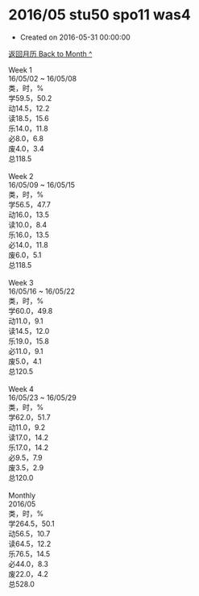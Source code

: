 # 2016/05 stu50 spo11 was4

- Created on 2016-05-31 00:00:00

[返回月历 Back to Month ^](/lifelogs/2016/05/index.md)
<br/><div>Week 1</div><div>16/05/02 ~ 16/05/08</div><div>类，时，%</div><div>学59.5，50.2</div><div>动14.5，12.2</div><div>读18.5，15.6</div><div>乐14.0，11.8</div><div>必8.0，6.8</div><div>废4.0，3.4</div><div>总118.5</div><div><br/></div><div>Week 2</div><div>16/05/09 ~ 16/05/15</div><div>类，时，%</div><div>学56.5，47.7</div><div>动16.0，13.5</div><div>读10.0，8.4</div><div>乐16.0，13.5</div><div>必14.0，11.8</div><div>废6.0，5.1</div><div>总118.5</div><div><br/></div><div>Week 3</div><div>16/05/16 ~ 16/05/22</div><div>类，时，%</div><div>学60.0，49.8</div><div>动11.0，9.1</div><div>读14.5，12.0</div><div>乐19.0，15.8</div><div>必11.0，9.1</div><div>废5.0，4.1</div><div>总120.5</div><div><br/></div><div>Week 4</div><div>16/05/23 ~ 16/05/29</div><div>类，时，%</div><div>学62.0，51.7</div><div>动11.0，9.2</div><div>读17.0，14.2</div><div>乐17.0，14.2</div><div>必9.5，7.9</div><div>废3.5，2.9</div><div>总120.0</div><div><br/></div><div>Monthly</div><div>2016/05</div><div>类，时，%</div><div>学264.5，50.1</div><div>动56.5，10.7</div><div>读64.5，12.2</div><div>乐76.5，14.5</div><div>必44.0，8.3</div><div>废22.0，4.2</div><div>总528.0</div>
